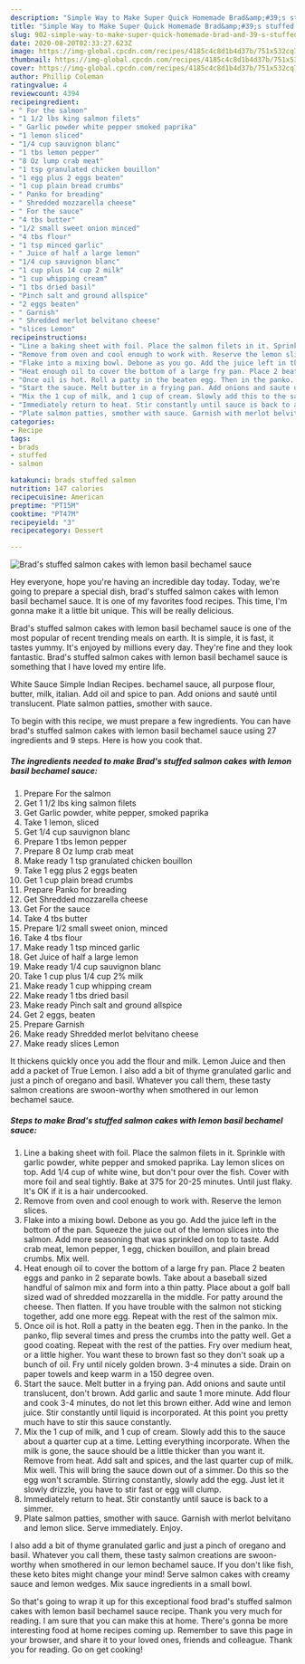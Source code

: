```yaml
---
description: "Simple Way to Make Super Quick Homemade Brad&amp;#39;s stuffed salmon cakes with lemon basil bechamel sauce"
title: "Simple Way to Make Super Quick Homemade Brad&amp;#39;s stuffed salmon cakes with lemon basil bechamel sauce"
slug: 902-simple-way-to-make-super-quick-homemade-brad-and-39-s-stuffed-salmon-cakes-with-lemon-basil-bechamel-sauce
date: 2020-08-20T02:33:27.623Z
image: https://img-global.cpcdn.com/recipes/4185c4c8d1b4d37b/751x532cq70/brads-stuffed-salmon-cakes-with-lemon-basil-bechamel-sauce-recipe-main-photo.jpg
thumbnail: https://img-global.cpcdn.com/recipes/4185c4c8d1b4d37b/751x532cq70/brads-stuffed-salmon-cakes-with-lemon-basil-bechamel-sauce-recipe-main-photo.jpg
cover: https://img-global.cpcdn.com/recipes/4185c4c8d1b4d37b/751x532cq70/brads-stuffed-salmon-cakes-with-lemon-basil-bechamel-sauce-recipe-main-photo.jpg
author: Phillip Coleman
ratingvalue: 4
reviewcount: 4394
recipeingredient:
- " For the salmon"
- "1 1/2 lbs king salmon filets"
- " Garlic powder white pepper smoked paprika"
- "1 lemon sliced"
- "1/4 cup sauvignon blanc"
- "1 tbs lemon pepper"
- "8 Oz lump crab meat"
- "1 tsp granulated chicken bouillon"
- "1 egg plus 2 eggs beaten"
- "1 cup plain bread crumbs"
- " Panko for breading"
- " Shredded mozzarella cheese"
- " For the sauce"
- "4 tbs butter"
- "1/2 small sweet onion minced"
- "4 tbs flour"
- "1 tsp minced garlic"
- " Juice of half a large lemon"
- "1/4 cup sauvignon blanc"
- "1 cup plus 14 cup 2 milk"
- "1 cup whipping cream"
- "1 tbs dried basil"
- "Pinch salt and ground allspice"
- "2 eggs beaten"
- " Garnish"
- " Shredded merlot belvitano cheese"
- "slices Lemon"
recipeinstructions:
- "Line a baking sheet with foil. Place the salmon filets in it. Sprinkle with garlic powder, white pepper and smoked paprika. Lay lemon slices on top. Add 1/4 cup of white wine, but don&#39;t pour over the fish. Cover with more foil and seal tightly. Bake at 375 for 20-25 minutes. Until just flaky. It&#39;s OK if it is a hair undercooked."
- "Remove from oven and cool enough to work with. Reserve the lemon slices."
- "Flake into a mixing bowl. Debone as you go. Add the juice left in the bottom of the pan. Squeeze the juice out of the lemon slices into the salmon. Add more seasoning that was sprinkled on top to taste. Add crab meat, lemon pepper, 1 egg, chicken bouillon, and plain bread crumbs. Mix well."
- "Heat enough oil to cover the bottom of a large fry pan. Place 2 beaten eggs and panko in 2 separate bowls. Take about a baseball sized handful of salmon mix and form into a thin patty. Place about a golf ball sized wad of shredded mozzarella in the middle. For patty around the cheese. Then flatten. If you have trouble with the salmon not sticking together, add one more egg. Repeat with the rest of the salmon mix."
- "Once oil is hot. Roll a patty in the beaten egg. Then in the panko. In the panko, flip several times and press the crumbs into the patty well. Get a good coating. Repeat with the rest of the patties. Fry over medium heat, or a little higher. You want these to brown fast so they don&#39;t soak up a bunch of oil. Fry until nicely golden brown. 3-4 minutes a side. Drain on paper towels and keep warm in a 150 degree oven."
- "Start the sauce. Melt butter in a frying pan. Add onions and saute until translucent, don&#39;t brown. Add garlic and saute 1 more minute. Add flour and cook 3-4 minutes, do not let this brown either. Add wine and lemon juice. Stir constantly until liquid is incorporated. At this point you pretty much have to stir this sauce constantly."
- "Mix the 1 cup of milk, and 1 cup of cream. Slowly add this to the sauce about a quarter cup at a time. Letting everything incorporate. When the milk is gone, the sauce should be a little thicker than you want it. Remove from heat. Add salt and spices, and the last quarter cup of milk. Mix well. This will bring the sauce down out of a simmer. Do this so the egg won&#39;t scramble. Stirring constantly, slowly add the egg. Just let it slowly drizzle, you have to stir fast or egg will clump."
- "Immediately return to heat. Stir constantly until sauce is back to a simmer."
- "Plate salmon patties, smother with sauce. Garnish with merlot belvitano and lemon slice. Serve immediately. Enjoy."
categories:
- Recipe
tags:
- brads
- stuffed
- salmon

katakunci: brads stuffed salmon 
nutrition: 147 calories
recipecuisine: American
preptime: "PT15M"
cooktime: "PT47M"
recipeyield: "3"
recipecategory: Dessert

---
```



![Brad&#39;s stuffed salmon cakes with lemon basil bechamel sauce](https://img-global.cpcdn.com/recipes/4185c4c8d1b4d37b/751x532cq70/brads-stuffed-salmon-cakes-with-lemon-basil-bechamel-sauce-recipe-main-photo.jpg)

Hey everyone, hope you're having an incredible day today. Today, we're going to prepare a special dish, brad&#39;s stuffed salmon cakes with lemon basil bechamel sauce. It is one of my favorites food recipes. This time, I'm gonna make it a little bit unique. This will be really delicious.

Brad&#39;s stuffed salmon cakes with lemon basil bechamel sauce is one of the most popular of recent trending meals on earth. It is simple, it is fast, it tastes yummy. It's enjoyed by millions every day. They're fine and they look fantastic. Brad&#39;s stuffed salmon cakes with lemon basil bechamel sauce is something that I have loved my entire life.

White Sauce Simple Indian Recipes. bechamel sauce, all purpose flour, butter, milk, italian. Add oil and spice to pan. Add onions and sauté until translucent. Plate salmon patties, smother with sauce.


To begin with this recipe, we must prepare a few ingredients. You can have brad&#39;s stuffed salmon cakes with lemon basil bechamel sauce using 27 ingredients and 9 steps. Here is how you cook that.

<!--inarticleads1-->

##### The ingredients needed to make Brad&#39;s stuffed salmon cakes with lemon basil bechamel sauce:

1. Prepare  For the salmon
1. Get 1 1/2 lbs king salmon filets
1. Get  Garlic powder, white pepper, smoked paprika
1. Take 1 lemon, sliced
1. Get 1/4 cup sauvignon blanc
1. Prepare 1 tbs lemon pepper
1. Prepare 8 Oz lump crab meat
1. Make ready 1 tsp granulated chicken bouillon
1. Take 1 egg plus 2 eggs beaten
1. Get 1 cup plain bread crumbs
1. Prepare  Panko for breading
1. Get  Shredded mozzarella cheese
1. Get  For the sauce
1. Take 4 tbs butter
1. Prepare 1/2 small sweet onion, minced
1. Take 4 tbs flour
1. Make ready 1 tsp minced garlic
1. Get  Juice of half a large lemon
1. Make ready 1/4 cup sauvignon blanc
1. Take 1 cup plus 1/4 cup 2% milk
1. Make ready 1 cup whipping cream
1. Make ready 1 tbs dried basil
1. Make ready Pinch salt and ground allspice
1. Get 2 eggs, beaten
1. Prepare  Garnish
1. Make ready  Shredded merlot belvitano cheese
1. Make ready slices Lemon


It thickens quickly once you add the flour and milk. Lemon Juice and then add a packet of True Lemon. I also add a bit of thyme granulated garlic and just a pinch of oregano and basil. Whatever you call them, these tasty salmon creations are swoon-worthy when smothered in our lemon bechamel sauce. 

<!--inarticleads2-->

##### Steps to make Brad&#39;s stuffed salmon cakes with lemon basil bechamel sauce:

1. Line a baking sheet with foil. Place the salmon filets in it. Sprinkle with garlic powder, white pepper and smoked paprika. Lay lemon slices on top. Add 1/4 cup of white wine, but don&#39;t pour over the fish. Cover with more foil and seal tightly. Bake at 375 for 20-25 minutes. Until just flaky. It&#39;s OK if it is a hair undercooked.
1. Remove from oven and cool enough to work with. Reserve the lemon slices.
1. Flake into a mixing bowl. Debone as you go. Add the juice left in the bottom of the pan. Squeeze the juice out of the lemon slices into the salmon. Add more seasoning that was sprinkled on top to taste. Add crab meat, lemon pepper, 1 egg, chicken bouillon, and plain bread crumbs. Mix well.
1. Heat enough oil to cover the bottom of a large fry pan. Place 2 beaten eggs and panko in 2 separate bowls. Take about a baseball sized handful of salmon mix and form into a thin patty. Place about a golf ball sized wad of shredded mozzarella in the middle. For patty around the cheese. Then flatten. If you have trouble with the salmon not sticking together, add one more egg. Repeat with the rest of the salmon mix.
1. Once oil is hot. Roll a patty in the beaten egg. Then in the panko. In the panko, flip several times and press the crumbs into the patty well. Get a good coating. Repeat with the rest of the patties. Fry over medium heat, or a little higher. You want these to brown fast so they don&#39;t soak up a bunch of oil. Fry until nicely golden brown. 3-4 minutes a side. Drain on paper towels and keep warm in a 150 degree oven.
1. Start the sauce. Melt butter in a frying pan. Add onions and saute until translucent, don&#39;t brown. Add garlic and saute 1 more minute. Add flour and cook 3-4 minutes, do not let this brown either. Add wine and lemon juice. Stir constantly until liquid is incorporated. At this point you pretty much have to stir this sauce constantly.
1. Mix the 1 cup of milk, and 1 cup of cream. Slowly add this to the sauce about a quarter cup at a time. Letting everything incorporate. When the milk is gone, the sauce should be a little thicker than you want it. Remove from heat. Add salt and spices, and the last quarter cup of milk. Mix well. This will bring the sauce down out of a simmer. Do this so the egg won&#39;t scramble. Stirring constantly, slowly add the egg. Just let it slowly drizzle, you have to stir fast or egg will clump.
1. Immediately return to heat. Stir constantly until sauce is back to a simmer.
1. Plate salmon patties, smother with sauce. Garnish with merlot belvitano and lemon slice. Serve immediately. Enjoy.


I also add a bit of thyme granulated garlic and just a pinch of oregano and basil. Whatever you call them, these tasty salmon creations are swoon-worthy when smothered in our lemon bechamel sauce. If you don&#39;t like fish, these keto bites might change your mind! Serve salmon cakes with creamy sauce and lemon wedges. Mix sauce ingredients in a small bowl. 

So that's going to wrap it up for this exceptional food brad&#39;s stuffed salmon cakes with lemon basil bechamel sauce recipe. Thank you very much for reading. I am sure that you can make this at home. There's gonna be more interesting food at home recipes coming up. Remember to save this page in your browser, and share it to your loved ones, friends and colleague. Thank you for reading. Go on get cooking!
